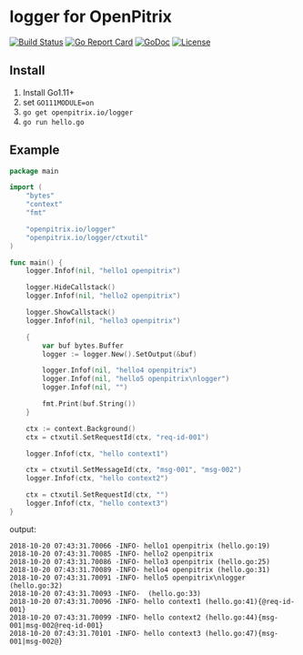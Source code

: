# logger for OpenPitrix

[![Build Status](https://travis-ci.org/openpitrix/logger.svg)](https://travis-ci.org/openpitrix/logger)
[![Go Report Card](https://goreportcard.com/badge/openpitrix.io/logger)](https://goreportcard.com/report/openpitrix.io/logger)
[![GoDoc](https://godoc.org/openpitrix.io/logger?status.svg)](https://godoc.org/openpitrix.io/logger)
[![License](http://img.shields.io/badge/license-apache%20v2-blue.svg)](https://github.com/openpitrix/logger/blob/master/LICENSE)

## Install

1. Install Go1.11+
1. set `GO111MODULE=on`
1. `go get openpitrix.io/logger`
1. `go run hello.go`

## Example

```go
package main

import (
	"bytes"
	"context"
	"fmt"

	"openpitrix.io/logger"
	"openpitrix.io/logger/ctxutil"
)

func main() {
	logger.Infof(nil, "hello1 openpitrix")

	logger.HideCallstack()
	logger.Infof(nil, "hello2 openpitrix")

	logger.ShowCallstack()
	logger.Infof(nil, "hello3 openpitrix")

	{
		var buf bytes.Buffer
		logger := logger.New().SetOutput(&buf)

		logger.Infof(nil, "hello4 openpitrix")
		logger.Infof(nil, "hello5 openpitrix\nlogger")
		logger.Infof(nil, "")

		fmt.Print(buf.String())
	}

	ctx := context.Background()
	ctx = ctxutil.SetRequestId(ctx, "req-id-001")

	logger.Infof(ctx, "hello context1")

	ctx = ctxutil.SetMessageId(ctx, "msg-001", "msg-002")
	logger.Infof(ctx, "hello context2")

	ctx = ctxutil.SetRequestId(ctx, "")
	logger.Infof(ctx, "hello context3")
}
```

output:

```
2018-10-20 07:43:31.70066 -INFO- hello1 openpitrix (hello.go:19)
2018-10-20 07:43:31.70085 -INFO- hello2 openpitrix
2018-10-20 07:43:31.70086 -INFO- hello3 openpitrix (hello.go:25)
2018-10-20 07:43:31.70089 -INFO- hello4 openpitrix (hello.go:31)
2018-10-20 07:43:31.70091 -INFO- hello5 openpitrix\nlogger (hello.go:32)
2018-10-20 07:43:31.70093 -INFO-  (hello.go:33)
2018-10-20 07:43:31.70096 -INFO- hello context1 (hello.go:41){@req-id-001}
2018-10-20 07:43:31.70099 -INFO- hello context2 (hello.go:44){msg-001|msg-002@req-id-001}
2018-10-20 07:43:31.70101 -INFO- hello context3 (hello.go:47){msg-001|msg-002@}
```
